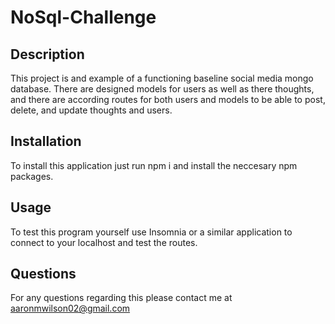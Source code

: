 # NoSql-Challenge

## Description
This project is and example of a functioning baseline social media mongo database. There are designed models for users as well as there thoughts, and there are according routes for both users and models to be able to post, delete, and update thoughts and users. 

## Installation

To install this application just run npm i and install the neccesary npm packages. 

## Usage 

To test this program yourself use Insomnia or a similar application to connect to your localhost and test the routes. 

## Questions

For any questions regarding this please contact me at aaronmwilson02@gmail.com